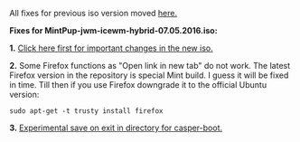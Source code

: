 All fixes for previous iso version moved [here.](https://github.com/MintPup/MintPup-Trusty/issues/2)

**Fixes for MintPup-jwm-icewm-hybrid-07.05.2016.iso:**

**1.** [Click here first for important changes in the new iso.](https://github.com/MintPup/MintPup-Trusty/issues/1)

**2.** Some Firefox functions as "Open link in new tab" do not work. The latest Firefox version in the repository is special Mint build. I guess it will be fixed in time. Till then if you use Firefox downgrade it to the official Ubuntu version:
```
sudo apt-get -t trusty install firefox
```

**3.** [Experimental save on exit in directory for casper-boot.](https://github.com/MintPup/MintPup-Trusty/issues/3)
